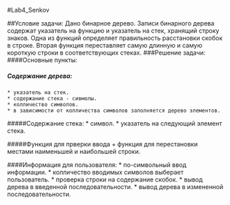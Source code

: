 #﻿Lab4_Senkov
 
##Условие задачи:
Дано бинарное дерево. Записи бинарного дерева содержат
указатель на функцию и указатель на стек, хранящий строку знаков.
Одна из функций определяет правильность расстановки скобок в строке.
Вторая функция переставляет самую длинную и самую короткую строки
в соответствующих стеках.
###Решение задачи:
####Основные пункты:
##### Содержание дерева:
	* указатель на стек.
	* содержание стека - сивмолы.
	* колличество символов.
	* в зависимости от колличества символов заполняется дерево элементов.
#####Содержание стека:
	* символ.
	* указатель на следующий элемент стека.

#####Функция для прверки ввода + функция для перестановки местами наименьшей и наибольшей строки.

####Информация для пользователя:
	* по-символьный ввод информации.
	* колличество вводимых символов выберает пользователь.
	* проверка строки на содержание скобок.
	* вывод дерева в введенной последовательности.
	* вывод дерева в измененной последовательности.
